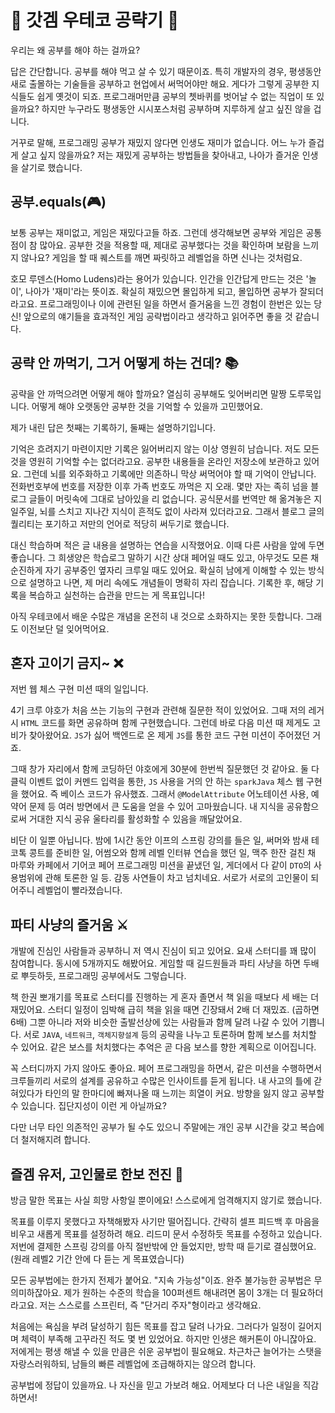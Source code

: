 # 👾 갓겜 우테코 공략기 👾

우리는 왜 공부를 해야 하는 걸까요?

답은 간단합니다. 공부를 해야 먹고 살 수 있기 때문이죠. 
특히 개발자의 경우, 평생동안 새로 출몰하는 기술들을 공부하고 현업에서 써먹어야만 해요.
게다가 그렇게 공부한 지식들도 쉽게 옛것이 되죠.
프로그래머만큼 공부의 쳇바퀴를 벗어날 수 없는 직업이 또 있을까요?
하지만 누구라도 평생동안 시시포스처럼 공부하며 지루하게 살고 싶진 않을 겁니다.

거꾸로 말해, 프로그래밍 공부가 재밌지 않다면 인생도 재미가 없습니다. 어느 누가 즐겁게 살고 싶지 않을까요?
저는 재밌게 공부하는 방법들을 찾아내고, 나아가 즐거운 인생을 살기로 했습니다.

## 공부.equals(🎮)

보통 공부는 재미없고, 게임은 재밌다고들 하죠.
그런데 생각해보면 공부와 게임은 공통점이 참 많아요.
공부한 것을 적용할 때, 제대로 공부했다는 것을 확인하며 보람을 느끼지 않나요?
게임을 할 때 퀘스트를 깨면 짜릿하고 레벨업을 하면 신나는 것처럼요.

호모 루덴스(Homo Ludens)라는 용어가 있습니다.
인간을 인간답게 만드는 것은 '놀이', 나아가 '재미'라는 뜻이죠.
확실히 재밌으면 몰입하게 되고, 몰입하면 공부가 잘되더라고요.
프로그래밍이나 이에 관련된 일을 하면서 즐거움을 느낀 경험이 한번은 있는 당신!
앞으로의 얘기들을 효과적인 게임 공략법이라고 생각하고 읽어주면 좋을 것 같습니다.

## 공략 안 까먹기, 그거 어떻게 하는 건데? 📚

공략을 안 까먹으려면 어떻게 해야 할까요? 열심히 공부해도 잊어버리면 말짱 도루묵입니다.
어떻게 해야 오랫동안 공부한 것을 기억할 수 있을까 고민했어요. 

제가 내린 답은 첫째는 기록하기, 둘째는 설명하기입니다.

기억은 흐려지기 마련이지만 기록은 잃어버리지 않는 이상 영원히 남습니다.
저도 모든 것을 영원히 기억할 수는 없더라고요. 공부한 내용들을 온라인 저장소에 보관하고 있어요.
그런데 뇌를 외주화하고 기록에만 의존하니 막상 써먹어야 할 때 기억이 안납니다.
전화번호부에 번호를 저장한 이후 가족 번호도 까먹은 지 오래. 몇만 자는 족히 넘을 블로그 글들이 머릿속에 그대로 남아있을 리 없습니다. 
공식문서를 번역만 해 옮겨놓은 지 일주일, 뇌를 스치고 지나간 지식이 흔적도 없이 사라져 있더라고요.
그래서 블로그 글의 퀄리티는 포기하고 저만의 언어로 적당히 써두기로 했습니다.

대신 학습하며 적은 글 내용을 설명하는 연습을 시작했어요. 이때 다른 사람을 앞에 두면 좋습니다.
그 희생양은 학습로그 말하기 시간 상대 페어일 때도 있고, 아무것도 모른 채 순진하게 자기 공부중인 옆자리 크루일 때도 있어요.
확실히 남에게 이해할 수 있는 방식으로 설명하고 나면, 제 머리 속에도 개념들이 명확히 자리 잡습니다.
기록한 후, 해당 기록을 복습하고 실천하는 습관을 만드는 게 목표입니다!

아직 우테코에서 배운 수많은 개념을 온전히 내 것으로 소화하지는 못한 듯합니다. 그래도 이전보단 덜 잊어먹어요.

## 혼자 고이기 금지~ ❌

저번 웹 체스 구현 미션 때의 일입니다. 

4기 크루 야호가 처음 쓰는 기능의 구현과 관련해 질문한 적이 있었어요. 
그때 저의 레거시 `HTML` 코드를 화면 공유하며 함께 구현했습니다.
그런데 바로 다음 미션 때 제게도 고비가 찾아왔어요. 
`JS`가 싫어 백엔드로 온 제게 `JS`를 통한 코드 구현 미션이 주어졌던 거죠. 

그때 창가 자리에서 함께 코딩하던 야호에게 30분에 한번씩 질문했던 것 같아요.
둘 다 클릭 이벤트 없이 커멘드 입력을 통한, `JS` 사용을 거의 안 하는 `sparkJava` 체스 웹 구현을 했어요. 
즉 베이스 코드가 유사했죠.
그래서 `@ModelAttribute` 어노테이션 사용, 예약어 문제 등 여러 방면에서 큰 도움을 얻을 수 있어 고마웠습니다.
내 지식을 공유함으로써 거대한 지식 공유 울타리를 활성화할 수 있음을 깨달았어요.

비단 이 일뿐 아닙니다. 밤에 1시간 동안 이프의 스프링 강의를 들은 일,
써머와 밤새 테코톡 콩트를 준비한 일,
어썸오와 함께 레벨 인터뷰 연습을 했던 일,
맥주 한잔 걸친 채 마루와 카페에서 기어코 페어 프로그래밍 미션을 끝냈던 일, 
게더에서 다 같이 `DTO`의 사용범위에 관해 토론한 일 등.
감동 사연들이 차고 넘치네요. 서로가 서로의 고인물이 되어주니 레벨업이 빨라졌습니다.

## 파티 사냥의 즐거움 ⚔️

개발에 진심인 사람들과 공부하니 저 역시 진심이 되고 있어요.
요새 스터디를 꽤 많이 참여합니다. 동시에 5개까지도 해봤어요.
게임할 때 길드원들과 파티 사냥을 하면 두배로 뿌듯하듯, 프로그래밍 공부에서도 그렇습니다.

책 한권 뽀개기를 목표로 스터디를 진행하는 게 혼자 졸면서 책 읽을 때보다 세 배는 더 재밌어요.
스터디 일정이 임박해 급히 책을 읽을 때면 긴장돼서 2배 더 재밌죠. (곱하면 6배)
그뿐 아니라 저와 비슷한 출발선상에 있는 사람들과 함께 달려 나갈 수 있어 기쁩니다. 
서로 `JAVA`, `네트워크`, `객체지향설계` 등의 공략을 나누고 토론하며 함께 보스를 처치할 수 있어요.
같은 보스를 처치했다는 추억은 곧 다음 보스를 향한 계획으로 이어집니다.

꼭 스터디까지 가지 않아도 좋아요. 
페어 프로그래밍을 하면서, 같은 미션을 수행하면서 크루들끼리 서로의 설계를 공유하고 수많은 인사이트를 듣게 됩니다.
내 사고의 틀에 갇혀있다가 타인의 말 한마디에 빠져나올 때 느끼는 희열이 커요. 방향을 잃지 않고 공부할 수 있습니다. 
집단지성이 이런 게 아닐까요? 

다만 너무 타인 의존적인 공부가 될 수도 있으니 주말에는 개인 공부 시간을 갖고 복습에 더 철저해지려 합니다.

## 즐겜 유저, 고인물로 한보 전진 🐾

방금 말한 목표는 사실 희망 사항일 뿐이에요! 스스로에게 엄격해지지 않기로 했습니다.

목표를 이루지 못했다고 자책해봤자 사기만 떨어집니다. 
간략히 셀프 피드백 후 마음을 비우고 새롭게 목표를 설정하려 해요. 리드미 문서 수정하듯 목표를 수정하고 있습니다. 
저번에 결제한 스프링 강의를 아직 절반밖에 안 들었지만, 방학 때 듣기로 결심했어요. (원래 레벨2 기간 안에 다 듣는 게 목표였습니다)

모든 공부법에는 한가지 전제가 붙어요. "지속 가능성"이죠. 완주 불가능한 공부법은 무의미하잖아요.
제가 원하는 수준의 학습을 100퍼센트 해내려면 몸이 3개는 더 필요하더라고요.
저는 스스로를 스프린터, 즉 "단거리 주자"형이라고 생각해요.

처음에는 욕심을 부려 달성하기 힘든 목표를 잡고 달려 나가요. 그러다가 일정이 길어지며 체력이 부족해 고꾸라진 적도 몇 번 있었어요. 
하지만 인생은 해커톤이 아니잖아요. 저에게는 평생 해낼 수 있을 만큼은 쉬운 공부법이 필요해요.
차근차근 늘어가는 스탯을 자랑스러워하되, 남들의 빠른 레벨업에 조급해하지는 않으려 합니다.

공부법에 정답이 있을까요. 나 자신을 믿고 가보려 해요. 어제보다 더 나은 내일을 직감하면서!
